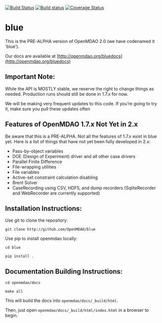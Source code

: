 
[![Build Status](https://travis-ci.org/OpenMDAO/blue.svg?branch=master)](https://travis-ci.org/OpenMDAO/blue)   [![Build status](https://ci.appveyor.com/api/projects/status/33kct0irhbgcg8m1?svg=true
)](https://ci.appveyor.com/project/OpenMDAO/blue/branch/master)  [![Coverage Status](https://coveralls.io/repos/github/OpenMDAO/blue/badge.svg?branch=master)](https://coveralls.io/github/OpenMDAO/blue?branch=master)

# blue
This is the PRE-ALPHA version of OpenMDAO 2.0
(we have codenamed it 'blue').

Our docs are available at [http://openmdao.org/bluedocs](http://openmdao.org/bluedocs)

Important Note:
---------------

While the API is MOSTLY stable, we reserve the right to change things as needed.
Production runs should still be done in 1.7.x for now.

We will be making very frequent updates to this code. If you’re going to try it,
make sure you pull these updates often

Features of OpenMDAO 1.7.x Not Yet in 2.x
-----------------------------------------

Be aware that this is a PRE-ALPHA. 
Not all the features of 1.7.x exist in blue yet. 
Here is a list of things that have not yet been fully developed in 2.x:

* Pass-by-object variables
* DOE (Design of Experiment) driver and all other case drivers
* Parallel Finite Difference
* File-wrapping utilities
* File variables
* Active-set constraint calculation disabling
* Brent Solver
* CaseRecording using CSV, HDF5, and dump recorders (SqliteRecorder and WebRecorder are currently supported)

Installation Instructions:
--------------------------

Use git to clone the repository:

`git clone http://github.com/OpenMDAO/blue`

Use pip to install openmdao locally:

`cd blue`

`pip install .`


Documentation Building Instructions:
------------------------------------

`cd openmdao/docs`

`make all`

This will build the docs into `openmdao/docs/_build/html`.

Then, just open  `openmdao/docs/_build/html/index.html` in a browser to begin.

